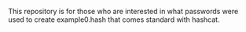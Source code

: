 This repository is for those who are interested in what passwords were used to create example0.hash 
that comes standard with hashcat.
